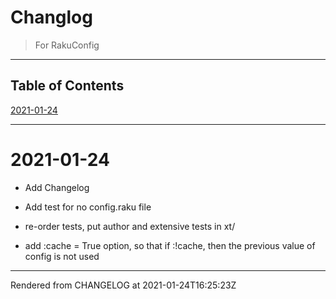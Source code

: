 # Changlog
>For RakuConfig


----
## Table of Contents
[2021-01-24](#2021-01-24)  

----
# 2021-01-24


*  Add Changelog

*  Add test for no config.raku file

*  re-order tests, put author and extensive tests in xt/

*  add :cache = True option, so that if :!cache, then the previous value of config is not used






----
Rendered from CHANGELOG at 2021-01-24T16:25:23Z